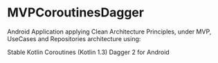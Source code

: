 # MVPCoroutinesDagger

Android Application applying Clean Architecture Principles, under MVP, UseCases and Repositories architecture using:

Stable Kotlin Coroutines (Kotlin 1.3) 
Dagger 2 for Android

